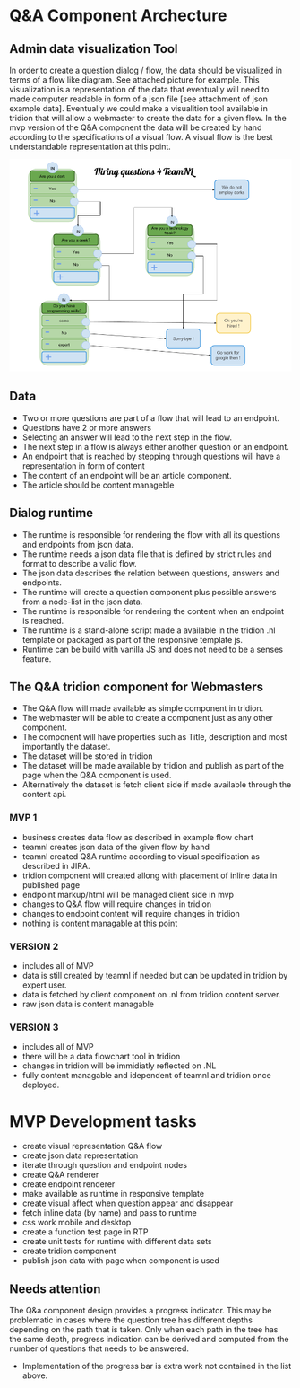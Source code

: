 # Q&A Component Archecture

## Admin data visualization Tool
In order to create a question dialog / flow, the data should be visualized in terms of a flow like diagram.
See attached picture for example. This visualization is a representation of the data that eventually will need to
made computer readable in form of a json file [see attachment of json example data].
Eventually we could make a visualition tool available in tridion that will allow a webmaster to create the data for
a given flow. In the mvp version of the Q&A component the data will be created by hand according to the specifications of
a visual flow. A visual flow is the best understandable representation at this point.

![alt text](docs/qa-flow-visual.png "Data flow visualization")

## Data
- Two or more questions are part of a flow that will lead to an endpoint.
- Questions have 2 or more answers
- Selecting an answer will lead to the next step in the flow.
- The next step in a flow is always either another question or an endpoint.
- An endpoint that is reached by stepping through questions will have a representation in form of content
- The content of an endpoint will be an article component.
- The article should be content manageble

## Dialog runtime
- The runtime is responsible for rendering the flow with all its questions and endpoints from json data.
- The runtime needs a json data file that is defined by strict rules and format to describe a valid flow.
- The json data describes the relation between questions, answers and endpoints.
- The runtime will create a question component plus possible answers from a node-list in the json data.
- The runtime is responsible for rendering the content when an endpoint is reached.
- The runtime is a stand-alone script made a available in the tridion .nl template or packaged as part of the responsive template js.
- Runtime can be build with vanilla JS and does not need to be a senses feature.

## The Q&A tridion component for Webmasters
- The Q&A flow will made available as simple component in tridion.
- The webmaster will be able to create a component just as any other component.
- The component will have properties such as Title, description and most importantly the dataset.
- The dataset will be stored in tridion
- The dataset will be made available by tridion and publish as part of the page when the Q&A component is used.
- Alternatively the dataset is fetch client side if made available through the content api.



### MVP 1
- business creates data flow as described in example flow chart
- teamnl creates json data of the given flow by hand
- teamnl created Q&A runtime according to visual specification as described in JIRA.
- tridion component will created allong with placement of inline data in published page
- endpoint markup/html will be managed client side in mvp
- changes to Q&A flow will require changes in tridion
- changes to endpoint content will require changes in tridion
- nothing is content managable at this point

### VERSION 2
- includes all of MVP
- data is still created by teamnl if needed but can be updated in tridion by expert user.
- data is fetched by client component on .nl from tridion content server.
- raw json data is content managable

### VERSION 3
- includes all of MVP
- there will be a data flowchart tool in tridion
- changes in tridion will be immidiatly reflected on .NL
- fully content managable and idependent of teamnl and tridion once deployed.


# MVP Development tasks

- create visual representation Q&A flow
- create json data representation
- iterate through question and endpoint nodes
- create Q&A renderer
- create endpoint renderer
- make available as runtime in responsive template
- create visual affect when question appear and disappear
- fetch inline data (by name) and pass to runtime
- css work mobile and desktop
- create a function test page in RTP
- create unit tests for runtime with different data sets
- create tridion component
- publish json data with page when component is used


## Needs attention
The Q&a component design provides a progress indicator. This may be problematic in cases where the question
tree has different depths depending on the path that is taken. Only when each path in the tree has the same depth,
progress indication can be derived and computed from the number of questions that needs to be answered.

- Implementation of the progress bar is extra work not contained in the list above.



